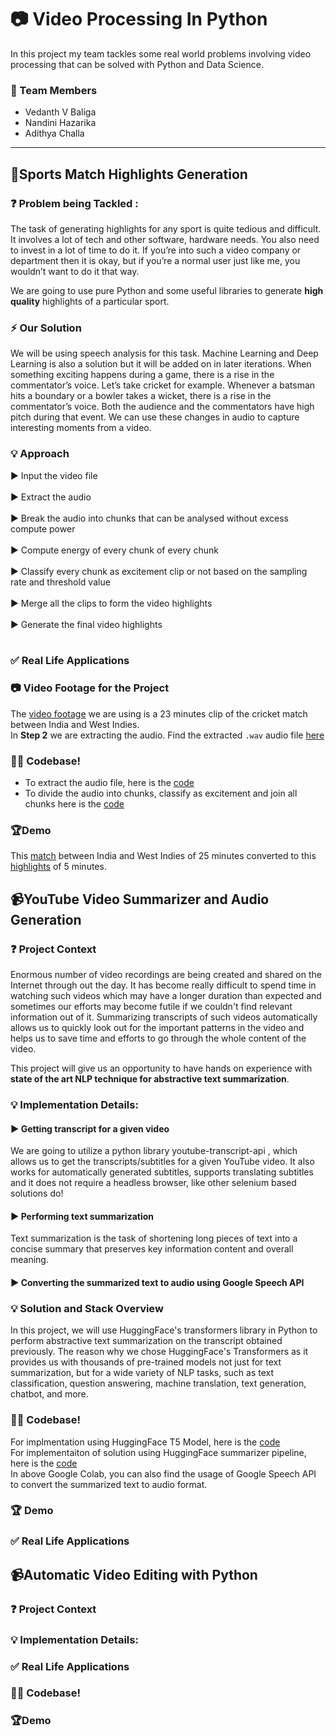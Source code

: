 # 📷 Video Processing In Python
In this project my team tackles some real world problems involving video processing that can be solved with Python and Data Science.

### 📍 Team Members
- Vedanth V Baliga
- Nandini Hazarika
- Adithya Challa

<hr>

## 🏏Sports Match Highlights Generation

### ❓ Problem being Tackled : 
The task of generating highlights for any sport is quite tedious and difficult. It involves a lot of tech and other software, hardware needs. You also need to invest in a lot of time to do it. If you’re into such a video company or department then it is okay, but if you’re a normal user just like me, you wouldn’t want to do it that way. 

We are going to use pure Python and some useful libraries to generate **high quality** highlights of a particular sport.

### ⚡ Our Solution
We will be using speech analysis for this task. Machine Learning and Deep Learning is also a solution but it will be added on in later iterations.
When something exciting happens during a game, there is a rise in the commentator’s voice. Let’s take cricket for example. Whenever a batsman hits a boundary or a bowler takes a wicket, there is a rise in the commentator’s voice. Both the audience and the commentators have high pitch during that event. We can use these changes in audio to capture interesting moments from a video.

### 💡 Approach
▶ Input the video file <br><br>
▶ Extract the audio<br><br>
▶ Break the audio into chunks that can be analysed without excess compute power<br><br>
▶ Compute energy of every chunk of every chunk<br><br>
▶ Classify every chunk as excitement clip or not based on the sampling rate and threshold value<br><br>
▶ Merge all the clips to form the video highlights<br><br>
▶ Generate the final video highlights<br><br>
### ✅ Real Life Applications
### 📷 Video Footage for the Project
The [video footage](https://drive.google.com/file/d/18uSa-F8JMJHuE53FlKSuaQs1R2LWVvqg/view?usp=sharing) we are using is a 23 minutes clip of the cricket match between India and West Indies.<br>
In **Step 2** we are extracting the audio. Find the extracted `.wav` audio file [here](https://drive.google.com/file/d/1820vX4kGLHhaKxVCUysPtmFUd8QCR7N7/view?usp=sharing)

### 👩‍💻 Codebase!
- To extract the audio file, here is the [code](https://github.com/vedanthv/VideoProcessingInPython/blob/main/HighlightsGeneration/AudioExtract.py)
- To divide the audio into chunks, classify as excitement and join all chunks here is the [code](https://github.com/vedanthv/VideoProcessingInPython/blob/main/HighlightsGeneration/AudioAnalysis.py) 

### 🏆Demo
This [match](https://drive.google.com/file/d/18uSa-F8JMJHuE53FlKSuaQs1R2LWVvqg/view?usp=sharing) between India and West Indies of 25 minutes converted to this [highlights](https://drive.google.com/file/d/1gAU-iXOG1u-W8r1M8xr5QW55M9oXjrEN/view?usp=sharing) of 5 minutes.


## 📹YouTube Video Summarizer and Audio Generation
### ❓ Project Context

Enormous number of video recordings are being created and shared on the Internet through out the day. It has become really difficult to spend time in watching such videos which may have a longer duration than expected and sometimes our efforts may become futile if we couldn't find relevant information out of it. Summarizing transcripts of such videos automatically allows us to quickly look out for the important patterns in the video and helps us to save time and efforts to go through the whole content of the video.

This project will give us an opportunity to have hands on experience with **state of the art NLP technique for abstractive text summarization**.
### 💡 Implementation Details:
#### ▶ Getting transcript for a given video
 We are going to utilize a python library youtube-transcript-api , which allows us to get the transcripts/subtitles for a given YouTube video. It also works for automatically generated subtitles, supports translating subtitles and it does not require a headless browser, like other selenium based solutions do!
#### ▶ Performing text summarization
Text summarization is the task of shortening long pieces of text into a concise summary that preserves key information content and overall meaning.
#### ▶ Converting the summarized text to audio using Google Speech API

### 💡 Solution and Stack Overview
In this project, we will use HuggingFace's transformers library in Python to perform abstractive text summarization on the transcript obtained previously.
The reason why we chose HuggingFace's Transformers as it provides us with thousands of pre-trained models not just for text summarization, but for a wide variety of NLP tasks, such as text classification, question answering, machine translation, text generation, chatbot, and more.

### 👩‍💻 Codebase!
For implmentation using HuggingFace T5 Model, here is the [code](https://github.com/vedanthv/VideoProcessingInPython/blob/main/Youtube_Transcript_Summarizer/app.py)<br>
For implementaiton of solution using HuggingFace summarizer pipeline, here is the [code](https://github.com/vedanthv/VideoProcessingInPython/blob/main/Youtube_Transcript_Summarizer/YouTubeVideoTranscriptSummarization.ipynb)<br>
In above Google Colab, you can also find the usage of Google Speech API to convert the summarized text to audio format.

### 🏆 Demo

### ✅ Real Life Applications

## 📹Automatic Video Editing with Python
### ❓ Project Context
### 💡 Implementation Details:
### ✅ Real Life Applications
### 👩‍💻 Codebase!
### 🏆Demo
